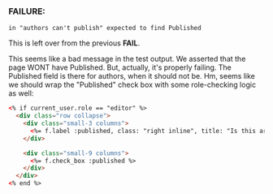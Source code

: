 
### FAILURE:

    in "authors can't publish" expected to find Published

This is left over from the previous **FAIL**.

This seems like a bad message in the test output. We asserted that the page WONT have Published. But, actually, it's properly failing. The Published field is there for authors, when it should not be. Hm, seems like we should wrap the "Published" check box with some role-checking logic as well:

```html
<% if current_user.role == "editor" %>
  <div class="row collapse">
    <div class="small-3 columns">
      <%= f.label :published, class: "right inline", title: "Is this article published?", data: {tooltip: true } %><br>
    </div>

    <div class="small-9 columns">
      <%= f.check_box :published %>
    </div>
  </div>
<% end %>
```




